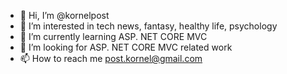 - 👋 Hi, I’m @kornelpost
- 👀 I’m interested in tech news, fantasy, healthy life, psychology
- 🌱 I’m currently learning ASP. NET CORE MVC
- 💞️ I’m looking for ASP. NET CORE MVC related work
- 📫 How to reach me post.kornel@gmail.com

<!---
kornelpost/kornelpost is a ✨ special ✨ repository because its `README.md` (this file) appears on your GitHub profile.
You can click the Preview link to take a look at your changes.
--->

